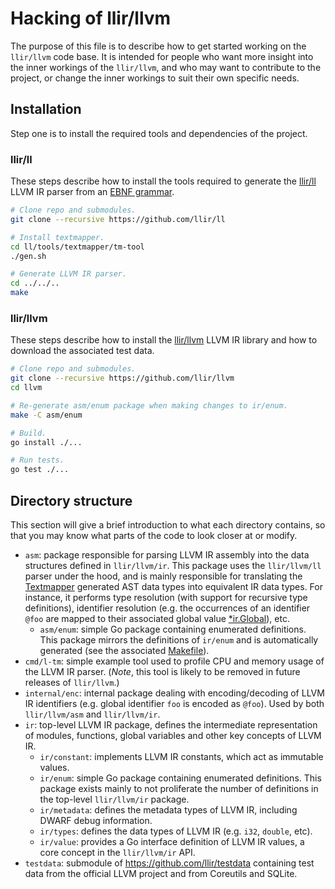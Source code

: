 # Hacking of llir/llvm

The purpose of this file is to describe how to get started working on the `llir/llvm` code base. It is intended for people who want more insight into the inner workings of the `llir/llvm`, and who may want to contribute to the project, or change the inner workings to suit their own specific needs.

## Installation

Step one is to install the required tools and dependencies of the project.

### llir/ll

These steps describe how to install the tools required to generate the [llir/ll](https://github.com/llir/ll) LLVM IR parser from an [EBNF grammar](https://github.com/llir/grammar/blob/master/ll.tm).

```bash
# Clone repo and submodules.
git clone --recursive https://github.com/llir/ll

# Install textmapper.
cd ll/tools/textmapper/tm-tool
./gen.sh

# Generate LLVM IR parser.
cd ../../..
make
```

### llir/llvm

These steps describe how to install the [llir/llvm](https://github.com/llir/llvm) LLVM IR library and how to download the associated test data.

```bash
# Clone repo and submodules.
git clone --recursive https://github.com/llir/llvm
cd llvm

# Re-generate asm/enum package when making changes to ir/enum.
make -C asm/enum

# Build.
go install ./...

# Run tests.
go test ./...
```

## Directory structure

This section will give a brief introduction to what each directory contains, so that you may know what parts of the code to look closer at or modify.

* `asm`: package responsible for parsing LLVM IR assembly into the data structures defined in `llir/llvm/ir`. This package uses the `llir/llvm/ll` parser under the hood, and is mainly responsible for translating the [Textmapper](https://github.com/inspirer/textmapper) generated AST data types into equivalent IR data types. For instance, it performs type resolution (with support for recursive type definitions), identifier resolution (e.g. the occurrences of an identifier `@foo` are mapped to their associated global value [*ir.Global](https://godoc.org/github.com/llir/llvm/ir#Global)), etc.
   - `asm/enum`: simple Go package containing enumerated definitions. This package mirrors the definitions of `ir/enum` and is automatically generated (see the associated [Makefile](https://github.com/llir/llvm/blob/master/asm/enum/Makefile)).
* `cmd/l-tm`: simple example tool used to profile CPU and memory usage of the LLVM IR parser. (*Note*, this tool is likely to be removed in future releases of `llir/llvm`.)
* `internal/enc`: internal package dealing with encoding/decoding of LLVM IR identifiers (e.g. global identifier `foo` is encoded as `@foo`). Used by both `llir/llvm/asm` and `llir/llvm/ir`.
* `ir`: top-level LLVM IR package, defines the intermediate representation of modules, functions, global variables and other key concepts of LLVM IR.
   - `ir/constant`: implements LLVM IR constants, which act as immutable values.
   - `ir/enum`: simple Go package containing enumerated definitions. This package exists mainly to not proliferate the number of definitions in the top-level `llir/llvm/ir` package.
   - `ir/metadata`: defines the metadata types of LLVM IR, including DWARF debug information.
   - `ir/types`: defines the data types of LLVM IR (e.g. `i32`, `double`, etc).
   - `ir/value`: provides a Go interface definition of LLVM IR values, a core concept in the `llir/llvm/ir` API.
* `testdata`: submodule of https://github.com/llir/testdata containing test data from the official LLVM project and from Coreutils and SQLite.
